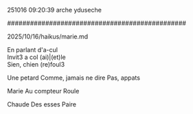 251016
09:20:39
arche
yduseche

###############################################

2025/10/16/haikus/marie.md

En parlant d'a-cul  
Invit3 a col (ai)|(et)le  
Sien, chien (re)foul3

Une petard
Comme, jamais ne dire
Pas, appats

Marie
Au compteur
Roule

Chaude
Des esses
Paire


